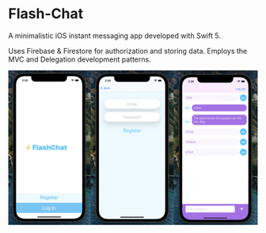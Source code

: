 # Flash-Chat

A minimalistic iOS instant messaging app developed with Swift 5.

Uses Firebase & Firestore for authorization and storing data. Employs the MVC and Delegation development patterns.

![screenshot](Screenshots/main.jpg)
